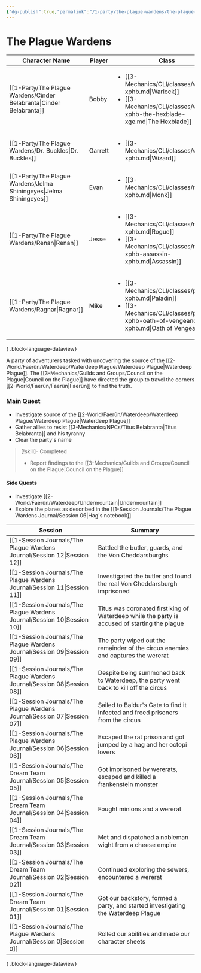 ```yaml
---
{"dg-publish":true,"permalink":"/1-party/the-plague-wardens/the-plague-wardens/","created":"2025-02-19T20:56:05.000-05:00","updated":"2025-03-25T22:45:22.692-04:00"}
---
```


# The Plague Wardens
| Character Name                                                         | Player  | Class                                                                                                                                                                  | Race                       | level |
| ---------------------------------------------------------------------- | ------- | ---------------------------------------------------------------------------------------------------------------------------------------------------------------------- | -------------------------- | ----- |
| [[1-Party/The Plague Wardens/Cinder Belabranta\|Cinder Belabranta]] | Bobby   | <ul><li>[[3-Mechanics/CLI/classes/warlock-xphb.md\\|Warlock]]</li><li>[[3-Mechanics/CLI/classes/warlock-xphb-the-hexblade-xge.md\\|The Hexblade]]</li></ul>            | <ul><li>Half-Elf</li></ul> | 3     |
| [[1-Party/The Plague Wardens/Dr. Buckles\|Dr. Buckles]]             | Garrett | <ul><li>[[3-Mechanics/CLI/classes/wizard-xphb.md\\|Wizard]]</li></ul>                                                                                                  | <ul><li>Half-Elf</li></ul> | 3     |
| [[1-Party/The Plague Wardens/Jelma Shiningeyes\|Jelma Shiningeyes]] | Evan    | <ul><li>[[3-Mechanics/CLI/classes/monk-xphb.md\\|Monk]]</li></ul>                                                                                                      | <ul><li>Half-Orc</li></ul> | 3     |
| [[1-Party/The Plague Wardens/Renan\|Renan]]                         | Jesse   | <ul><li>[[3-Mechanics/CLI/classes/rogue-xphb.md\\|Rogue]]</li><li>[[3-Mechanics/CLI/classes/rogue-xphb-assassin-xphb.md\\|Assassin]]</li></ul>                         | <ul><li>Wood Elf</li></ul> | 3     |
| [[1-Party/The Plague Wardens/Ragnar\|Ragnar]]                       | Mike    | <ul><li>[[3-Mechanics/CLI/classes/paladin-xphb.md\\|Paladin]]</li><li>[[3-Mechanics/CLI/classes/paladin-xphb-oath-of-vengeance-xphb.md\\|Oath of Vengeance]]</li></ul> | <ul><li>Half-Orc</li></ul> | 3     |

{ .block-language-dataview}

A party of adventurers tasked with uncovering the source of the [[2-World/Faerûn/Waterdeep/Waterdeep Plague/Waterdeep Plague\|Waterdeep Plague]]. The [[3-Mechanics/Guilds and Groups/Council on the Plague\|Council on the Plague]] have directed the group to travel the corners [[2-World/Faerûn/Faerûn\|Faerûn]] to find the truth.

### Main Quest
- Investigate source of the [[2-World/Faerûn/Waterdeep/Waterdeep Plague/Waterdeep Plague\|Waterdeep Plague]]
- Gather allies to resist [[3-Mechanics/NPCs/Titus Belabranta\|Titus Belabranta]] and his tyranny
- Clear the party's name 

> [!skill]- Completed
>- Report findings to the [[3-Mechanics/Guilds and Groups/Council on the Plague\|Council on the Plague]]


#### Side Quests
- Investigate [[2-World/Faerûn/Waterdeep/Undermountain\|Undermountain]]
- Explore the planes as described in the [[1-Session Journals/The Plague Wardens Journal/Session 06\|Hag's notebook]]

| Session                                                                     | Summary                                                                                       |
| --------------------------------------------------------------------------- | --------------------------------------------------------------------------------------------- |
| [[1-Session Journals/The Plague Wardens Journal/Session 12\|Session 12]] | Battled the butler, guards, and the Von Cheddarsburghs                                        |
| [[1-Session Journals/The Plague Wardens Journal/Session 11\|Session 11]] | Investigated the butler and found the real Von Cheddarsburgh imprisoned                       |
| [[1-Session Journals/The Plague Wardens Journal/Session 10\|Session 10]] | Titus was coronated first king of Waterdeep while the party is accused of starting the plague |
| [[1-Session Journals/The Plague Wardens Journal/Session 09\|Session 09]] | The party wiped out the remainder of the circus enemies and captures the wererat              |
| [[1-Session Journals/The Plague Wardens Journal/Session 08\|Session 08]] | Despite being summoned back to Waterdeep, the party went back to kill off the circus          |
| [[1-Session Journals/The Plague Wardens Journal/Session 07\|Session 07]] | Sailed to Baldur's Gate to find it infected and freed prisoners from the circus               |
| [[1-Session Journals/The Plague Wardens Journal/Session 06\|Session 06]] | Escaped the rat prison and got jumped by a hag and her octopi lovers                          |
| [[1-Session Journals/The Dream Team Journal/Session 05\|Session 05]]     | Got imprisoned by wererats, escaped and killed a frankenstein monster                         |
| [[1-Session Journals/The Dream Team Journal/Session 04\|Session 04]]     | Fought minions and a wererat                                                                  |
| [[1-Session Journals/The Dream Team Journal/Session 03\|Session 03]]     | Met and dispatched a nobleman wight from a cheese empire                                      |
| [[1-Session Journals/The Dream Team Journal/Session 02\|Session 02]]     | Continued exploring the sewers, encountered a wererat                                         |
| [[1-Session Journals/The Dream Team Journal/Session 01\|Session 01]]     | Got our backstory, formed a party, and started investigating the Waterdeep Plague             |
| [[1-Session Journals/The Plague Wardens Journal/Session 0\|Session 0]]   | Rolled our abilities and made our character sheets                                            |

{ .block-language-dataview}
